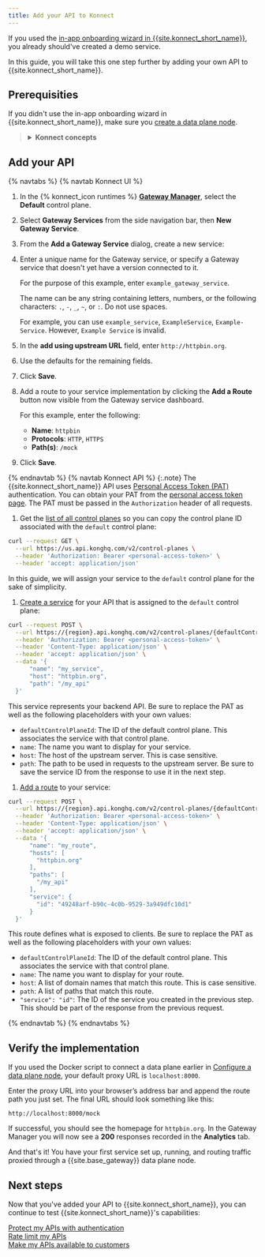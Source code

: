 ```yaml
---
title: Add your API to Konnect
---
```


If you used the [in-app onboarding wizard in {{site.konnect_short_name}}](https://konghq.com/products/kong-konnect/register?utm_medium=referral&utm_source=docs&utm_campaign=gateway-konnect&utm_content=gateway-quickstart-install), you already should've created a demo service.

In this guide, you will take this one step further by adding your own API to {{site.konnect_short_name}}.

## Prerequisities

If you didn't use the in-app onboarding wizard in {{site.konnect_short_name}}, make sure you [create a data plane node](/konnect/gateway-manager/data-plane-nodes/#supported-installation-options).

<blockquote class="note no-icon"><details><summary>
<strong>Konnect concepts &nbsp;<i class="fas fa-arrow-right"></i> </strong>
  </summary>

<br>

{{ konnect_concepts | markdownify }}

[**Services:**](/gateway/latest/key-concepts/services/) A service is an entity representing an external upstream API or microservice. For example, a data transformation microservice, a billing API, and so on.

[**Routes:**](/gateway/latest/key-concepts/routes/) Routes determine how (and if) requests are sent to their services after they reach the gateway. Where a service represents the backend API, a route defines what is exposed to clients. A single service can have many routes. Once a route is matched, the gateway proxies the request to its associated service. 
</details>
</blockquote>

## Add your API

{% navtabs %}
{% navtab Konnect UI %}
1. In the {% konnect_icon runtimes %} [**Gateway Manager**](https://cloud.konghq.com/us/gateway-manager), select the **Default** control plane.

1. Select **Gateway Services** from the side navigation bar, then **New Gateway Service**.

1. From the **Add a Gateway Service** dialog, create a new service:

  1. Enter a unique name for the Gateway service, or
  specify a Gateway service that doesn't yet have a version connected to it.

       For the purpose of this example, enter `example_gateway_service`.

       The name can be any string containing letters, numbers, or the following
       characters: `.`, `-`, `_`, `~`, or `:`. Do not use spaces.

       For example, you can use `example_service`, `ExampleService`, `Example-Service`.
       However, `Example Service` is invalid.

  1. In the **add using upstream URL** field, enter `http://httpbin.org`.

  1. Use the defaults for the remaining fields.

  1. Click **Save**.

1. Add a route to your service implementation by clicking the **Add a Route** button now visible from the Gateway service dashboard.

    For this example, enter the following:

    * **Name**: `httpbin`
    * **Protocols**: `HTTP`, `HTTPS`
    * **Path(s)**: `/mock`

1. Click **Save**.

{% endnavtab %}
{% navtab Konnect API %}
{:.note}
The {{site.konnect_short_name}} API uses [Personal Access Token (PAT)](/konnect/api/#authentication) authentication. You can obtain your PAT from the [personal access token page](https://cloud.konghq.com/global/account/tokens). The PAT must be passed in the `Authorization` header of all requests.

1. Get the [list of all control planes](https://docs.konghq.com/konnect/api/control-planes/latest/#/Control%20Planes/list-control-planes) so you can copy the control plane ID associated with the `default` control plane:
  ```sh
  curl --request GET \
    --url https://us.api.konghq.com/v2/control-planes \
    --header 'Authorization: Bearer <personal-access-token>' \
    --header 'accept: application/json'
  ```
  In this guide, we will assign your service to the `default` control plane for the sake of simplicity.

1. [Create a service](https://docs.konghq.com/konnect/api/control-plane-configuration/latest/#/Services/create-service) for your API that is assigned to the `default` control plane:
  ```bash
  curl --request POST \
    --url https://{region}.api.konghq.com/v2/control-planes/{defaultControlPlaneId}/core-entities/services \
    --header 'Authorization: Bearer <personal-access-token>' \
    --header 'Content-Type: application/json' \
    --header 'accept: application/json' \
    --data '{
        "name": "my_service",
        "host": "httpbin.org",
        "path": "/my_api"
    }'
  ```
  This service represents your backend API. Be sure to replace the PAT as well as the following placeholders with your own values:
  * `defaultControlPlaneId`: The ID of the default control plane. This associates the service with that control plane.
  * `name`: The name you want to display for your service.
  * `host`: The host of the upstream server. This is case sensitive.
  * `path`: The path to be used in requests to the upstream server.
  Be sure to save the service ID from the response to use it in the next step.

1. [Add a route](https://docs.konghq.com/konnect/api/control-plane-configuration/latest/#/Routes/create-route) to your service:
  ```bash
  curl --request POST \
    --url https://{region}.api.konghq.com/v2/control-planes/{defaultControlPlaneId}/core-entities/routes \
    --header 'Authorization: Bearer <personal-access-token>' \
    --header 'Content-Type: application/json' \
    --header 'accept: application/json' \
    --data '{
        "name": "my_route",
        "hosts": [
          "httpbin.org"
        ],
        "paths": [
          "/my_api"
        ],
        "service": {
          "id": "49248arf-b90c-4c0b-9529-3a949dfc10d1"
        }
    }'
  ```
  This route defines what is exposed to clients. Be sure to replace the PAT as well as the following placeholders with your own values:
  * `defaultControlPlaneId`: The ID of the default control plane. This associates the service with that control plane.
  * `name`: The name you want to display for your route.
  * `host`: A list of domain names that match this route. This is case sensitive.
  * `path`: A list of paths that match this route.
  * `"service": "id"`: The ID of the service you created in the previous step. This should be part of the response from the previous request.

{% endnavtab %}
{% endnavtabs %}

## Verify the implementation

If you used the Docker script to connect a data plane
earlier in [Configure a data plane node](/konnect/getting-started/configure-data-plane-node/),
your default proxy URL is `localhost:8000`.

Enter the proxy URL into your browser’s address bar and append the route path
you just set. The final URL should look something like this:

```
http://localhost:8000/mock
```

If successful, you should see the homepage for `httpbin.org`. In the Gateway Manager you will now see a **200** responses recorded in the **Analytics** tab.

And that's it! You have your first service set up, running, and routing
traffic proxied through a {{site.base_gateway}} data plane node.

## Next steps

Now that you've added your API to {{site.konnect_short_name}}, you can continue to test {{site.konnect_short_name}}'s capabilities:

<div class="docs-grid-install max-2">

  <a href="/hub/kong-inc/key-auth/how-to/basic-example/?tab=konnect-api" class="docs-grid-install-block no-description">
    <img class="install-icon no-image-expand" src="/assets/images/icons/documentation/icn-flag.svg" alt="">
    <div class="install-text">Protect my APIs with authentication</div>
  </a>

  <a href="/hub/kong-inc/rate-limiting/?tab=konnect-api" class="docs-grid-install-block no-description">
    <img class="install-icon no-image-expand" src="/assets/images/icons/documentation/icn-flag.svg" alt="">
    <div class="install-text">Rate limit my APIs</div>
  </a>

  <a href="/konnect/dev-portal/applications/enable-app-reg/" class="docs-grid-install-block no-description">
    <img class="install-icon no-image-expand" src="/assets/images/icons/documentation/icn-flag.svg" alt="">
    <div class="install-text">Make my APIs available to customers</div>
  </a>

</div>
